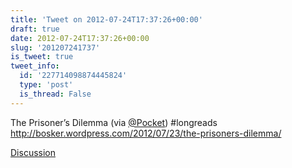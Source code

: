 ```yaml
---
title: 'Tweet on 2012-07-24T17:37:26+00:00'
draft: true
date: 2012-07-24T17:37:26+00:00
slug: '201207241737'
is_tweet: true
tweet_info:
  id: '227714098874445824'
  type: 'post'
  is_thread: False
---
```




The Prisoner’s Dilemma (via [@Pocket](https://x.com/Pocket)) #longreads <http://bosker.wordpress.com/2012/07/23/the-prisoners-dilemma/>

[Discussion](https://x.com/sytelus/status/227714098874445824)
